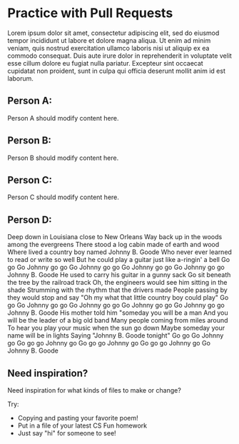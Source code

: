 # Practice with Pull Requests

Lorem ipsum dolor sit amet, consectetur adipiscing elit, sed do eiusmod tempor incididunt ut labore et dolore magna aliqua. Ut enim ad minim veniam, quis nostrud exercitation ullamco laboris nisi ut aliquip ex ea commodo consequat. Duis aute irure dolor in reprehenderit in voluptate velit esse cillum dolore eu fugiat nulla pariatur. Excepteur sint occaecat cupidatat non proident, sunt in culpa qui officia deserunt mollit anim id est laborum.

## Person A:

Person A should modify content here.

## Person B:

Person B should modify content here.

## Person C:

Person C should modify content here.

## Person D:

Deep down in Louisiana close to New Orleans
Way back up in the woods among the evergreens
There stood a log cabin made of earth and wood
Where lived a country boy named Johnny B. Goode
Who never ever learned to read or write so well
But he could play a guitar just like a-ringin' a bell
Go go
Go Johnny go go
Go Johnny go go
Go Johnny go go
Go Johnny go go
Johnny B. Goode
He used to carry his guitar in a gunny sack
Go sit beneath the tree by the railroad track
Oh, the engineers would see him sitting in the shade
Strumming with the rhythm that the drivers made
People passing by they would stop and say
"Oh my what that little country boy could play"
Go go
Go Johnny go go
Go Johnny go go
Go Johnny go go
Go Johnny go go
Johnny B. Goode
His mother told him "someday you will be a man
And you will be the leader of a big old band
Many people coming from miles around
To hear you play your music when the sun go down
Maybe someday your name will be in lights
Saying "Johnny B. Goode tonight"
Go go
Go Johnny go
Go go go Johnny go
Go go go Johnny go
Go go go Johnny go
Go
Johnny B. Goode

## Need inspiration?

Need inspiration for what kinds of files to make or change?

Try:

- Copying and pasting your favorite poem!
- Put in a file of your latest CS Fun homework
- Just say "hi" for someone to see!
